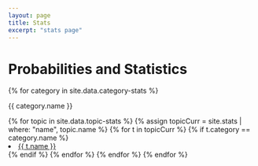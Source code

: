 ```yaml
---
layout: page
title: Stats
excerpt: "stats page"
---
```


<h1>Probabilities and Statistics</h1>

{% for category in site.data.category-stats %}

<p>{{ category.name }}</p>
<u1>
    {% for topic in site.data.topic-stats %}
        {% assign topicCurr = site.stats | where: "name", topic.name %}
        {% for t in topicCurr %}
            {% if t.category == category.name %}
                <li>
                    <a href="{{ t.url }}">{{ t.name }}</a>
                </li>
            {% endif %}
        {% endfor %}
    {% endfor %}
</u1>
{% endfor %}